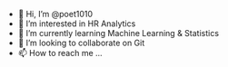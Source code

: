 - 👋 Hi, I’m @poet1010
- 👀 I’m interested in HR Analytics
- 🌱 I’m currently learning Machine Learning & Statistics
- 💞️ I’m looking to collaborate on Git
- 📫 How to reach me ...

<!---
poet1010/poet1010 is a ✨ special ✨ repository because its `README.md` (this file) appears on your GitHub profile.
You can click the Preview link to take a look at your changes.
--->
